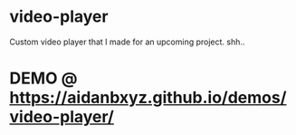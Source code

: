 # video-player
Custom video player that I made for an upcoming project. shh..

# DEMO @ https://aidanbxyz.github.io/demos/video-player/
